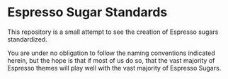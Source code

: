 Espresso Sugar Standards
========================
This repository is a small attempt to see the creation of Espresso sugars
standardized.

You are under no obligation to follow the naming conventions indicated herein,
but the hope is that if most of us do so, that the vast majority of Espresso
themes will play well with the vast majority of Espresso Sugars.